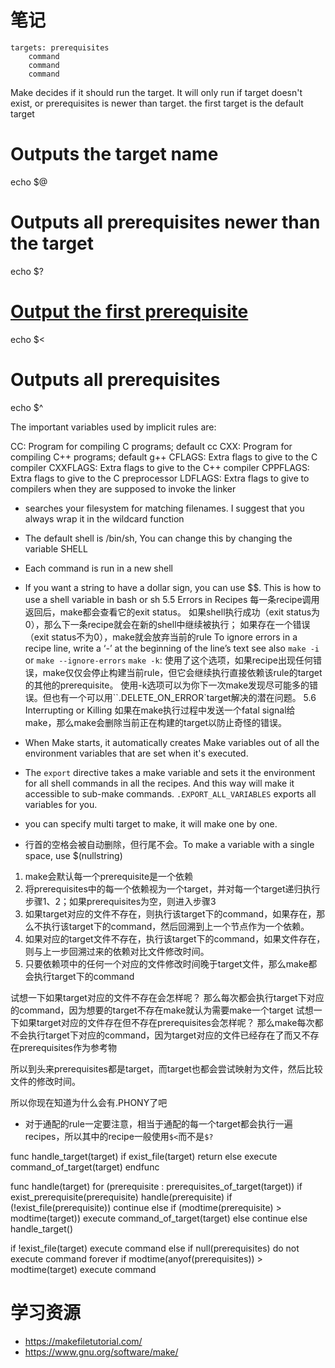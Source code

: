 # 笔记
```shell
targets: prerequisites
	command
	command
	command
```

Make decides if it should run the target. It will only run if target doesn't exist, or prerequisites is newer than target.
the first target is the default target

# Outputs the target name
echo $@

# Outputs all prerequisites newer than the target
echo $?

# [Output the first prerequisite](https://www.gnu.org/software/make/manual/html_node/Automatic-Variables.html)
echo $<

# Outputs all prerequisites
echo $^

The important variables used by implicit rules are:

CC: Program for compiling C programs; default cc
CXX: Program for compiling C++ programs; default g++
CFLAGS: Extra flags to give to the C compiler
CXXFLAGS: Extra flags to give to the C++ compiler
CPPFLAGS: Extra flags to give to the C preprocessor
LDFLAGS: Extra flags to give to compilers when they are supposed to invoke the linker

* searches your filesystem for matching filenames. I suggest that you always wrap it in the wildcard function
* The default shell is /bin/sh, You can change this by changing the variable SHELL
* Each command is run in a new shell
* If you want a string to have a dollar sign, you can use $$. This is how to use a shell variable in bash or sh
5.5 Errors in Recipes
每一条recipe调用返回后，make都会查看它的exit status。
如果shell执行成功（exit status为0），那么下一条recipe就会在新的shell中继续被执行；
如果存在一个错误（exit status不为0），make就会放弃当前的rule
To ignore errors in a recipe line, write a ‘-’ at the beginning of the line’s text
see also `make -i` or `make --ignore-errors`
`make -k`: 使用了这个选项，如果recipe出现任何错误，make仅仅会停止构建当前rule，但它会继续执行直接依赖该rule的target的其他的prerequisite。
使用-k选项可以为你下一次make发现尽可能多的错误。但也有一个可以用``.DELETE_ON_ERROR`target解决的潜在问题。
5.6 Interrupting or Killing
如果在make执行过程中发送一个fatal signal给make，那么make会删除当前正在构建的target以防止奇怪的错误。

* When Make starts, it automatically creates Make variables out of all the environment variables that are set when it's executed.
* The `export` directive takes a make variable and sets it the environment for all shell commands in all the recipes. And this way will make it accessible to sub-make commands. `.EXPORT_ALL_VARIABLES` exports all variables for you.
* you can specify multi target to make, it will make one by one.
* 行首的空格会被自动删除，但行尾不会。To make a variable with a single space, use $(nullstring)

1. make会默认每一个prerequisite是一个依赖
2. 将prerequisites中的每一个依赖视为一个target，并对每一个target递归执行步骤1、2；如果prerequisites为空，则进入步骤3
3. 如果target对应的文件不存在，则执行该target下的command，如果存在，那么不执行该target下的command，然后回溯到上一个节点作为一个依赖。
4. 如果对应的target文件不存在，执行该target下的command，如果文件存在，则与上一步回溯过来的依赖对比文件修改时间。
5. 只要依赖项中的任何一个对应的文件修改时间晚于target文件，那么make都会执行target下的command


试想一下如果target对应的文件不存在会怎样呢？
那么每次都会执行target下对应的command，因为想要的target不存在make就认为需要make一个target
试想一下如果target对应的文件存在但不存在prerequisites会怎样呢？
那么make每次都不会执行target下对应的command，因为target对应的文件已经存在了而又不存在prerequisites作为参考物

所以到头来prerequisites都是target，而target也都会尝试映射为文件，然后比较文件的修改时间。

所以你现在知道为什么会有.PHONY了吧

* 对于通配的rule一定要注意，相当于通配的每一个target都会执行一遍recipes，所以其中的recipe一般使用`$<`而不是`$?`

func handle_target(target)
	if exist_file(target)
		return
	else
		execute command_of_target(target)
endfunc

func handle(target)
for (prerequisite : prerequisites_of_target(target))
	if exist_prerequisite(prerequisite)
		handle(prerequisite)
		if (!exist_file(prerequisite))
			continue
		else
			if (modtime(prerequisite) > modtime(target))
				execute command_of_target(target)
			else
				continue
	else
		handle_target()

if !exist_file(target)
	execute command
else
	if null(prerequisites)
		do not execute command forever
	if modtime(anyof(prerequisites)) > modtime(target)
		execute command

# 学习资源
- https://makefiletutorial.com/
- https://www.gnu.org/software/make/